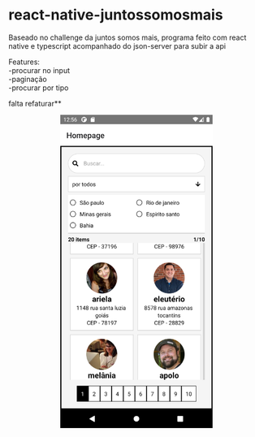 # react-native-juntossomosmais

 
 Baseado no challenge da juntos somos mais, programa feito com react native e typescript acompanhado do json-server para subir a api<br>
 
 Features:<br>
 -procurar no input<br>
 -paginação<br>
 -procurar por tipo<br>
 
 falta refaturar**
 
 <p align="center">
<img src="1.png" width="300"/>
</p>
